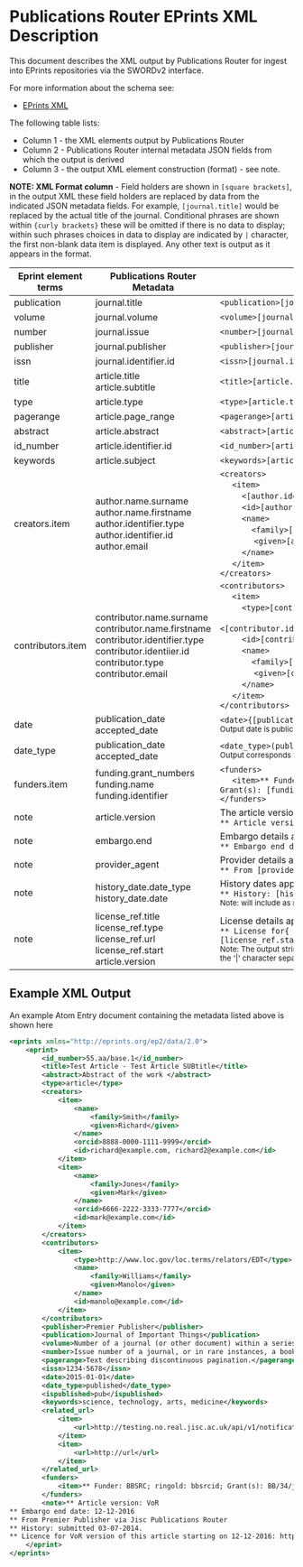 # Publications Router EPrints XML Description

This document describes the XML output by Publications Router for ingest into EPrints repositories via the SWORDv2 interface.

For more information about the schema see: 
* [EPrints XML](http://wiki.eprints.org/w/XML_Export_Format)

The following table lists:
* Column 1 - the XML elements output by Publications Router 
* Column 2 - Publications Router internal metadata JSON fields from which the output is derived
* Column 3 - the output XML element construction (format) - see note. 

**NOTE: XML Format column** - Field holders are shown in `[square brackets]`, in the output XML these field holders are replaced by data from the indicated JSON metadata fields.  For example, `[journal.title]` would be replaced by the actual title of the journal.  Conditional phrases are shown within `{curly brackets}` these will be omitted if there is no data to display; within such phrases choices in data to display are indicated by `|` character, the first non-blank data item is displayed. Any other text is output as it appears in the format.

| Eprint element terms | Publications Router Metadata | XML Format |
|-----------------------------|---------------------------------------------|-------------------------------------------------------------------------------------------------------------------------------------------------------|
| publication |  journal.title | `<publication>[journal.title]</publication>` |
| volume | journal.volume | `<volume>[journal.volume]</volume>` |
| number | journal.issue | `<number>[journal.issue]</volume>` |
| publisher | journal.publisher | `<publisher>[journal.publisher]</publisher>` |
| issn | journal.identifier.id | `<issn>[journal.identifier.id]</issn>` |
| title | article.title <br> article.subtitle | `<title>[article.title] - [article.subtitle 1] - [article.subtitle 2] -...</title>` |
| type | article.type | `<type>[article.type]</type>` |
| pagerange | article.page_range | `<pagerange>[article.page_range]</pagerange>` |
| abstract | article.abstract | `<abstract>[article.abstract]</abstract>` |
| id_number | article.identifier.id | `<id_number>[article.identifier.id]</id_number>` |
| keywords | article.subject | `<keywords>[article.subject 1], [article.subject 2], ...</keywords>` |
| creators.item | author.name.surname <br> author.name.firstname <br> author.identifier.type <br> author.identifier.id <br> author.email | `<creators>` <br> &nbsp;&nbsp;&nbsp;&nbsp; `<item>` <br> &nbsp;&nbsp;&nbsp;&nbsp;&nbsp;&nbsp;&nbsp;&nbsp; `<[author.identifier.type]> author.identifier.id </[author.identifier.type]>` <br> &nbsp;&nbsp;&nbsp;&nbsp;&nbsp;&nbsp;&nbsp;&nbsp; `<id>[author.email]</id>` <br> &nbsp;&nbsp;&nbsp;&nbsp;&nbsp;&nbsp;&nbsp;&nbsp; `<name>` <br> &nbsp;&nbsp;&nbsp;&nbsp;&nbsp;&nbsp;&nbsp;&nbsp;&nbsp;&nbsp;&nbsp;&nbsp;  `<family>[author.name.surname]</family>` <br> &nbsp;&nbsp;&nbsp;&nbsp;&nbsp;&nbsp; &nbsp;&nbsp;&nbsp;&nbsp;&nbsp;&nbsp; `<given>[author.name.firstname]</given>` <br> &nbsp;&nbsp;&nbsp;&nbsp;&nbsp;&nbsp;&nbsp;&nbsp; `</name>` <br> &nbsp;&nbsp;&nbsp;&nbsp; `</item>` <br> `</creators>` |
| contributors.item | contributor.name.surname <br> contributor.name.firstname <br> contributor.identifier.type <br> contributor.identiier.id <br> contributor.type <br> contributor.email | `<contributors>` <br> &nbsp;&nbsp;&nbsp;&nbsp; `<item>` <br> &nbsp;&nbsp;&nbsp;&nbsp;&nbsp;&nbsp;&nbsp;&nbsp; `<type>[contributor.type]</type>` <br> &nbsp;&nbsp;&nbsp;&nbsp;&nbsp;&nbsp;&nbsp;&nbsp; `<[contributor.identifier.type]>contributor.identifier.id</[contributor.identifier.type]>` <br> &nbsp;&nbsp;&nbsp;&nbsp;&nbsp;&nbsp;&nbsp;&nbsp; `<id>[contributor.email]</id>` <br> &nbsp;&nbsp;&nbsp;&nbsp;&nbsp;&nbsp;&nbsp;&nbsp; `<name>` <br> &nbsp;&nbsp;&nbsp;&nbsp;&nbsp;&nbsp;&nbsp;&nbsp;&nbsp;&nbsp;&nbsp;&nbsp;  `<family>[contributor.name.surname]</family>` <br> &nbsp;&nbsp;&nbsp;&nbsp;&nbsp;&nbsp; &nbsp;&nbsp;&nbsp;&nbsp;&nbsp;&nbsp; `<given>[contributor.name.firstname]</given>` <br> &nbsp;&nbsp;&nbsp;&nbsp;&nbsp;&nbsp;&nbsp;&nbsp; `</name>` <br> &nbsp;&nbsp;&nbsp;&nbsp; `</item>` <br> `</contributors>` |
| date | publication_date <br> accepted_date | `<date>{[publication_date]\|[accepted_date]}</date>` <br><sub>Output date is publication date, otherwise accepted date.</sub> |
| date_type | publication_date <br> accepted_date | `<date_type>(published\|Accepted)</date_type>` <br><sub>Output corresponds to the date type appearing in `<date>` element.</sub> |
| funders.item | funding.grant_numbers <br> funding.name <br> funding.identifier | `<funders>` <br> &nbsp;&nbsp;&nbsp;&nbsp; `<item>** Funder: [funding.name]; [funding.identifier.type]: [funding.identifier.id]; Grant(s): [funding.grant_numbers]</item>` <br> `</funders>` |
| note | article.version | The article version appears in `<note>` element as: <br> `** Article version: [article.version]` |
| note | embargo.end | Embargo details appear in `<note>` element as: <br> `** Embargo end date: [embargo.start]` |
| note | provider_agent | Provider details appear in `<note>` element as: <br> `** From [provider_agent] via Jisc Publications Router` |
| note | history_date.date_type <br> history_date.date  | History dates appear in `<note>` element as: <br> `** History: [history_date.date_type]{; [history_date.date_type]…}` <br> <sub>Note: will include as many history dates as are available.</sub>   |
| note | license_ref.title <br> license_ref.type <br> license_ref.url <br> license_ref.start <br> article.version | License details appear in `<note>` element as: <br> `** License for{ [article.version] version of} this article{ starting on [license_ref.start]}: {[license_ref.url]\|[license_ref.title]\|[license_ref.type]}` <br> <sub>Note: The output string contains {conditional phrases} that are included only if the field they contain is not empty; the '\|' character separates alternative values, where the first non-empty value is used.</sub> |

## Example XML Output

An example Atom Entry document containing the metadata listed above is shown here
```xml
<eprints xmlns="http://eprints.org/ep2/data/2.0">
	<eprint>
		<id_number>55.aa/base.1</id_number>
		<title>Test Article - Test Article SUBtitle</title>
		<abstract>Abstract of the work </abstract>
		<type>article</type>
		<creators>
			<item>
				<name>
					<family>Smith</family>
					<given>Richard</given>
				</name>
				<orcid>8888-0000-1111-9999</orcid>
				<id>richard@example.com, richard2@example.com</id>
			</item>
			<item>
				<name>
					<family>Jones</family>
					<given>Mark</given>
				</name>
				<orcid>6666-2222-3333-7777</orcid>
				<id>mark@example.com</id>
			</item>
		</creators>
		<contributors>
			<item>
				<type>http://www.loc.gov/loc.terms/relators/EDT</type>
				<name>
					<family>Williams</family>
					<given>Manolo</given>
				</name>
				<id>manolo@example.com</id>
			</item>
		</contributors>
		<publisher>Premier Publisher</publisher>
		<publication>Journal of Important Things</publication>
		<volume>Number of a journal (or other document) within a series</volume>
		<number>Issue number of a journal, or in rare instances, a book</number>
		<pagerange>Text describing discontinuous pagination.</pagerange>
		<issn>1234-5678</issn>
		<date>2015-01-01</date>
		<date_type>published</date_type>
		<ispublished>pub</ispublished>
		<keywords>science, technology, arts, medicine</keywords>
		<related_url>
			<item>
				<url>http://testing.no.real.jisc.ac.uk/api/v1/notification/1234567890/content/2</url>
			</item>
			<item>
				<url>http://url</url>
			</item>
		</related_url>
		<funders>
			<item>** Funder: BBSRC; ringold: bbsrcid; Grant(s): BB/34/juwef</item>
		</funders>
		<note>** Article version: VoR
** Embargo end date: 12-12-2016
** From Premier Publisher via Jisc Publications Router
** History: submitted 03-07-2014.
** Licence for VoR version of this article starting on 12-12-2016: https://testing.org/licenses/by/4.0/</note>
	</eprint>
</eprints>
```
